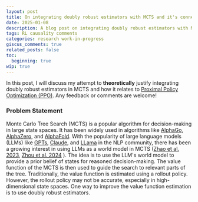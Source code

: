 ```yaml
---
layout: post
title: On integrating doubly robust estimators with MCTS and it's connection with PPO
date: 2025-01-08
description: A blog post on integrating doubly robust estimators with MCTS and it's connection with PPO
tags: RL causality comments
categories: research work-in-progress
giscus_comments: true
related_posts: false
toc:
  beginning: true
wip: true
---
```


In this post, I will discuss my attempt to **theoretically** justify integrating doubly robust estimators in MCTS and
how it relates to [Proximal Policy Optimization (PPO)](https://arxiv.org/abs/1707.06347). Any feedback or comments are welcome!

### Problem Statement

Monte Carlo Tree Search (MCTS) is a popular algorithm for decision-making in large state spaces. It has been widely
used in algorithms like [AlphaGo](https://deepmind.google/research/breakthroughs/alphago/), [AlphaZero](https://deepmind.google/discover/blog/alphazero-shedding-new-light-on-chess-shogi-and-go/),
and [AlphaFold](https://deepmind.google/technologies/alphafold/). With the popularity of large language models (LLMs)
like [GPTs](https://openai.com/index/introducing-chatgpt-pro/), [Claude](https://claude.ai/new), and [LLama](https://www.llama.com/) in the NLP community,
there has been a growing interest in using LLMs as a world model in MCTS ([Zhao et al. 2023](https://arxiv.org/abs/2305.14078), [Zhou et al. 2024](https://arxiv.org/abs/2310.04406)
).
The idea is to use the LLM's world model to provide a prior belief of states for reasoned decision-making.
The value function of the MCTS is then used to guide the search to relevant parts of the tree. Traditionally, the value
function is estimated using a rollout policy. However, the rollout policy may not be accurate, especially in high-dimensional
state spaces. One way to improve the value function estimation is to use doubly robust estimators.

